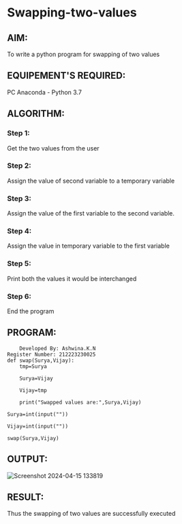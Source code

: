 # Swapping-two-values
## AIM:
To write a python program for swapping of two values
## EQUIPEMENT'S REQUIRED: 
PC
Anaconda - Python 3.7
## ALGORITHM: 
### Step 1:
Get the two values from the user
### Step 2: 
Assign the value of second variable to a temporary variable 
### Step 3: 
Assign the value of the first variable to the second variable.
### Step 4:  
Assign the value in temporary variable to the first variable
### Step 5: 
Print both the values it would be interchanged
### Step 6: 
End the program
## PROGRAM:
```
    Developed By: Ashwina.K.N
Register Number: 212223230025
def swap(Surya,Vijay): 
    tmp=Surya 
    
    Surya=Vijay
    
    Vijay=tmp
    
    print("Swapped values are:",Surya,Vijay)
    
Surya=int(input(""))

Vijay=int(input(""))

swap(Surya,Vijay)
```

## OUTPUT:

![Screenshot 2024-04-15 133819](https://github.com/Ashwinakn/Swapping-two-values/assets/152128332/15941a22-522a-4074-8981-aed62fe5fa08)


## RESULT:
Thus the swapping of two values are successfully executed



